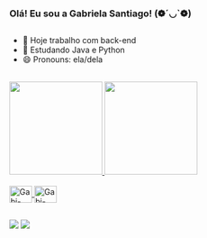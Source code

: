 ### Olá! Eu sou a Gabriela Santiago! (❁´◡`❁)

##
- 🔭 Hoje trabalho com back-end
- 🌱 Estudando Java e Python
- 😄 Pronouns: ela/dela
<br/>
<div>
  <a href="https://www.linkedin.com/in/gabriela-santiago-9a854a17b/">
  <img height="165em" src="https://github-readme-stats-sigma-five.vercel.app/api?username=GabrielaSantiago31&show_icons=true&theme=onedark&include_all_commits-true&count_private-true">
  <img height="165em" src="https://github-readme-stats-sigma-five.vercel.app/api/top-langs/?username=GabrielaSantiago31&theme=onedark&line_height=40&hide=css"/> 
</div>
<br/>
<div>
  <img align="center" alt="Gabi-Java" height="30" width="40" src="https://cdn.jsdelivr.net/gh/devicons/devicon/icons/java/java-original.svg" />
  <img align="center" alt="Gabi-Python" height="30" width="40" src="https://cdn.jsdelivr.net/gh/devicons/devicon/icons/python/python-original.svg" />
</div>

##

<div>
   <a href = "mailto:gabrielas.santiago2@gmail.com"><img src="https://img.shields.io/badge/-Gmail-%23333?style=for-the-badge&logo=gmail&logoColor=white" target="_blank"></a>
   <a href="https://www.linkedin.com/in/gabriela-santiago-9a854a17b/" target="_blank"><img src="https://img.shields.io/badge/-LinkedIn-%230077B5?style=for-the-badge&logo=linkedin&logoColor=white" target="_blank"></a>
</div>



